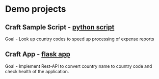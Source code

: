 # Demo projects

## Craft Sample Script - [python script](craft)
Goal - Look up country codes to speed up processing of expense reports

## Craft App - [flask app](craft-rest-api)
Goal -  Implement Rest-API to convert country name to country code and check health of the application.